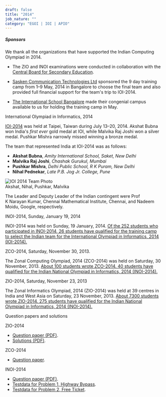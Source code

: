 ```yaml
---
draft: false
title: "2014"
job_nature: ""
category: "EGOI | IOI | APIO"
---
```




##### Sponsors

We thank all the organizations that have supported the Indian Computing Olympiad in 2014.

*   The ZIO and INOI examinations were conducted in collaboration with the [Central Board for Secondary Education](http://www.cbse.nic.in).  
      
    
*   [Sasken Communication Technologies Ltd](http://www.sasken.com) sponsored the 9 day training camp from 1–9 May, 2014 in Bangalore to choose the final team and also provided full financial support for the team's trip to IOI-2014.  
      
    
*   [The International School Bangalore](http://www.tisb.org) made their congenial campus available to us for holding the training camp in May.

International Olympiad in Informatics, 2014

[IOI-2014](http://www.ioi2014.org/) was held at Taipei, Taiwan during July 13–20, 2014. Akshat Bubna won India's _first ever_ gold medal at IOI, while Malvika Raj Joshi won a silver medal. Pushkar Mishra narrowly missed winning a bronze medal.

The team that represented India at IOI-2014 was as follows:

*   **Akshat Bubna**, _Amity International School, Saket, New Delhi_
*   **Malvika Raj Joshi**, _Chashak Gurukul, Mumbai_
*   **Pushkar Mishra**, _Delhi Public School, R K Puram, New Delhi_
*   **Nihal Pednekar**, _Late P.B. Jog Jr. College, Pune_

![IOI 2014 Team Photo](https://www.iarcs.org.in//inoi/2014/ioi2014/ioi2014_team_ioitc.jpg)  
Akshat, Nihal, Pushkar, Malvika

The Leader and Deputy Leader of the Indian contingent were Prof K Narayan Kumar, Chennai Mathematical Institute, Chennai, and Nadeem Moidu, Google, respectively.

INOI-2014, Sunday, January 19, 2014

INOI-2014 was held on Sunday, 19 January, 2014. [Of the 252 students who participated in INOI-2014, 26 students have qualified for the training camp to select the Indian team for the International Olympiad in Informatics, 2014 (IOI-2014).](https://www.iarcs.org.in/inoi/2014/inoi2014/results_inoi2014.php)

ZCO-2014, Saturday, November 30, 2013.

The Zonal Computing Olympiad, 2014 (ZCO-2014) was held on Saturday, 30 November, 2013. [About 100 students wrote ZCO-2014. 40 students have qualified for the Indian National Olympiad in Informatics, 2014 (INOI-2014).](https://www.iarcs.org.in/inoi/2014/zco2014/results_zco2014.php)

ZIO-2014, Saturday, November 23, 2013

The Zonal Informatics Olympiad, 2014 (ZIO-2014) was held at 39 centres in India and West Asia on Saturday, 23 November, 2013. [About 7300 students wrote ZIO-2014. 275 students have qualified for the Indian National Olympiad in Informatics, 2014 (INOI-2014).](https://www.iarcs.org.in/inoi/2014/zio2014/results_zio2014.php)

Question papers and solutions

ZIO-2014

*   [Question paper (PDF)](../zio2014/zio2014-qpaper.pdf).
*   [Solutions (PDF)](../zio2014/zio2014-solutions.pdf).

ZCO-2014

*   [Question paper](https://www.iarcs.org.in/inoi/2014/zco2014/zco2014-qpaper.php).

INOI-2014

*   [Question paper (PDF)](../inoi2014/inoi2014-qpaper.pdf).
*   [Testdata for Problem 1, Highway Bypass](../inoi2014/highwaybypass-data.zip).
*   [Testdata for Problem 2, Free Ticket](../inoi2014/freeticket-data.zip).